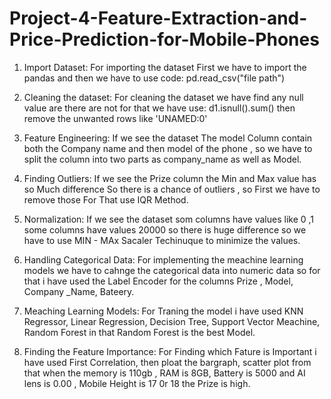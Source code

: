 # Project-4-Feature-Extraction-and-Price-Prediction-for-Mobile-Phones
1) Import Dataset:
       For importing the dataset First we have to import the pandas and then we have to use code:
             pd.read_csv("file path")
   
3) Cleaning the dataset:
        For cleaning the dataset we have find any null value are there are not for that we have use:
             d1.isnull().sum()
        then remove the unwanted rows like 'UNAMED:0'
   
5) Feature Engineering:
      If we see the dataset The model Column contain both the Company name and then model of the phone , so we have to split 
      the column into two parts as company_name as well as Model.
   
7) Finding Outliers:
      If we see the Prize column the  Min and Max value has so Much difference So there is a chance of outliers , so First we
      have to remove those For That use IQR Method.
   
9) Normalization:
      If we see the dataset som columns have values like 0 ,1 some columns have values 20000 so there is huge difference so
      we have to use MIN - MAx Sacaler Techinuque  to minimize the values.
   
11) Handling Categorical Data:
      For implementing the meachine learning models we have to cahnge the categorical data into numeric data so for that i
      have used the Label Encoder for the columns Prize , Model, Company _Name, Bateery.
    
13) Meaching Learning Models:
      For Traning the model i have used KNN Regressor, Linear Regression, Decision Tree, Support Vector Meachine, Random 
      Forest in that Random Forest is the best Model. 
14) Finding the Feature Importance:
      For Finding which Fature is Important i have used First Correlation, then ploat the bargraph, scatter plot from that
     when the memory is 110gb , RAM is 8GB, Battery is 5000 and AI lens is 0.00 , Mobile Height is 17 0r 18 the Prize is 
     high.
